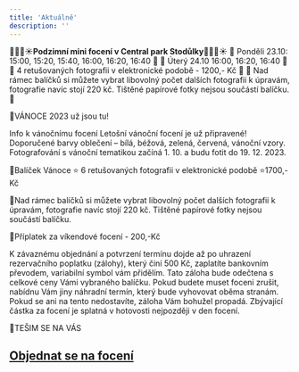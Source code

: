 ```yaml
---
title: 'Aktuálně'
description: ''
---
```


🍁🍂🍄☀️**Podzimní mini focení v Central park Stodůlky**🍁🍂🍄☀️
🍁 Ponděli 23.10: 15:00, 15:20, 15:40, 16:00, 16:20, 16:40 🍁
🍁 Úterý 24.10 16:00, 16:20, 16:40 🍁
🍁 4 retušovaných fotografii v elektronické podobě - 1200,- Kč 🍁
🍁 Nad rámec balíčků si můžete vybrat libovolný počet dalších fotografii k úpravám, fotografie navíc stojí 220 kč. Tištěné papírové fotky nejsou součástí balíčku.🍁
 
🎄VÁNOCE 2023 už jsou tu!

 Info k vánočnímu focení
Letošní vánoční focení je už připravené! 
Doporučené barvy oblečení – bílá, béžová, zelená, červená, vánoční vzory.
Fotografování s vánoční tematikou začíná 1. 10. a budu fotit do 19. 12. 2023.

  🎄Balíček Vánoce ⭐️ 6 retušovaných fotografii v elektronické podobě ⭐️1700,- Kč
  
  🎄Nad rámec balíčků si můžete vybrat libovolný počet dalších fotografii k úpravám, fotografie navíc stojí 220 kč. Tištěné papírové fotky nejsou součástí balíčku.
  
  🌲Příplatek za víkendové focení - 200,-Kč
  
K závaznému objednání a potvrzení termínu dojde až po uhrazení rezervačního poplatku (zálohy), který činí 500 Kč, zaplatíte bankovním převodem, variabilní symbol vám přidělím. Tato záloha bude odečtena s celkové ceny Vámi vybraného balíčku. Pokud budete muset foceni zrušit, nabídnu Vám jiny náhradní termín, který bude vyhovovat oběma stranám. Pokud se ani na tento nedostavíte, záloha Vám bohužel propadá. Zbývající částka za focení je splatná v hotovosti nejpozději v den focení.

🎄TEŠIM SE NA VÁS

## [**Objednat se na focení**](/contact) 
